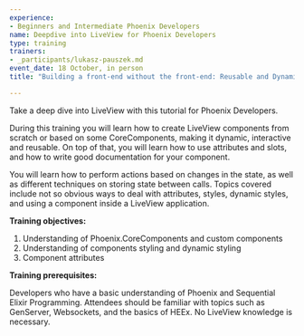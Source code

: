 ```yaml
---
experience:
- Beginners and Intermediate Phoenix Developers
name: Deepdive into LiveView for Phoenix Developers
type: training
trainers:
- _participants/lukasz-pauszek.md
event_date: 18 October, in person
title: "Building a front-end without the front-end: Reusable and Dynamic Phoenix.LiveView Components."

---
```

Take a deep dive into LiveView with this tutorial for Phoenix Developers.

During this training you will learn how to create LiveView components from scratch or based on some CoreComponents, making it dynamic, interactive and reusable. On top of that, you will learn how to use attributes and slots, and how to write good documentation for your component.

You will learn how to perform actions based on changes in the state, as well as different techniques on storing state between calls. Topics covered include not so obvious ways to deal with attributes, styles, dynamic styles, and using a component inside a LiveView application.


**Training objectives:**

1. Understanding of Phoenix.CoreComponents and custom components
2. Understanding of components styling and dynamic styling
3. Component attributes

**Training prerequisites:**

Developers who have a basic understanding of Phoenix and Sequential Elixir Programming. Attendees should be familiar with topics such as GenServer, Websockets, and the basics of HEEx. No LiveView knowledge is necessary.